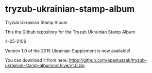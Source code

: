 # tryzub-ukrainian-stamp-album
Tryzub Ukrainian Stamp Album

This the Github repository for the Tryzub Ukrainian Stamp Album

4-25-2106

Version 1.0 of the 2015 Ukrainian Supplement is now available!

You can download it from here:  https://github.com/apastuszak/tryzub-ukrainian-stamp-album/archive/v1.0.zip
